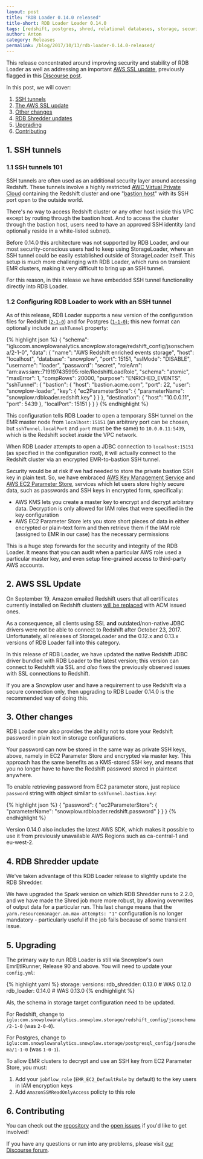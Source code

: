 ```yaml
---
layout: post
title: "RDB Loader 0.14.0 released"
title-short: RDB Loader Loader 0.14.0
tags: [redshift, postgres, shred, relational databases, storage, security]
author: Anton
category: Releases
permalink: /blog/2017/10/13/rdb-loader-0.14.0-released/
---
```


This release concentrated around improving security and stability of RDB Loader as well as addressing an important [AWS SSL update][aws-ssl-update], previously flagged in this [Discourse post][aws-ssl-alert].

<!--more-->

In this post, we will cover:

1. [SSH tunnels](#ssh-tunnel)
2. [The AWS SSL update](#ssl-update)
3. [Other changes](#other)
4. [RDB Shredder updates](#shredder)
5. [Upgrading](#upgrading)
6. [Contributing](#contributing)

<h2 id="ssh-tunnel">1. SSH tunnels</h2>

<h3 id="ssh-tunnel-intro">1.1 SSH tunnels 101</h3>

SSH tunnels are often used as an additional security layer around accessing Redshift. These tunnels involve a highly restricted [AWC Virtual Private Cloud][aws-vpc] containing the Redshift cluster and one "[bastion host][bastion-article]" with its SSH port open to the outside world.

There's no way to access Redshift cluster or any other host inside this VPC except by routing through the bastion host. 
And to access the cluster through the bastion host, users need to have an approved SSH identity (and optionally reside in a white-listed subnet).

Before 0.14.0 this architecture was not supported by RDB Loader, and our most security-conscious users had to keep using StorageLoader, where an SSH tunnel could be easily established outside of StorageLoader itself. This setup is much more challenging with RDB Loader, which runs on transient EMR clusters, making it very difficult to bring up an SSH tunnel.

For this reason, in this release we have embedded SSH tunnel functionality directly into RDB Loader.

<h3 id="configuring-rdb">1.2 Configuring RDB Loader to work with an SSH tunnel</h3>

As of this release, RDB Loader supports a new version of the configuration files for Redshift ([`2-1-0`][new-redshift-config]) and for Postgres ([`1-1-0`][new-postgres-config]); this new format can optionally include an `sshTunnel` property:

{% highlight json %}
{
  "schema": "iglu:com.snowplowanalytics.snowplow.storage/redshift_config/jsonschema/2-1-0",
  "data": {
    "name": "AWS Redshift enriched events storage",
    "host": "localhost",
    "database": "snowplow",
    "port": 15151,
    "sslMode": "DISABLE",
    "username": "loader",
    "password": "secret",
    "roleArn": "arn:aws:iam::719197435995:role/RedshiftLoadRole",
    "schema": "atomic",
    "maxError": 1,
    "compRows": 20000,
    "purpose": "ENRICHED_EVENTS",
    "sshTunnel": {
      "bastion": {
        "host": "bastion.acme.com",
        "port": 22,
        "user": "snowplow-loader",
        "key": {
          "ec2ParameterStore": {
            "parameterName": "snowplow.rdbloader.redshift.key"
          }
        }
      },
      "destination": {
        "host": "10.0.0.11",
        "port": 5439
      },
      "localPort": 15151
    }
  }
}
{% endhighlight %}

This configuration tells RDB Loader to open a temporary SSH tunnel on the EMR master node from `localhost:15151` (an arbitrary port can be chosen, but `sshTunnel.localPort` and `port` must be the same) to `10.0.0.11:5439`, which is the Redshift socket *inside* the VPC network.

When RDB Loader attempts to open a JDBC connection to `localhost:15151` (as specified in the configuration root), it will actually connect to the Redshift cluster via an encrypted EMR-to-bastion SSH tunnel.

Security would be at risk if we had needed to store the private bastion SSH key in plain text. So, we have embraced [AWS Key Management Service][aws-kms] and [AWS EC2 Parameter Store][aws-parameter-store], services which let users store highly secure data, such as passwords and SSH keys in encrypted form, specifically:

* AWS KMS lets you create a master key to encrypt and decrypt arbitrary data. Decryption is only allowed for IAM roles that were specified in the key configuration
* AWS EC2 Parameter Store lets you store short pieces of data in either encrypted or plain-text form and then retrieve them if the IAM role (assigned to EMR in our case) has the necessary permissions

This is a huge step forwards for the security and integrity of the RDB Loader. It means that you can audit when a particular AWS role used a particular master key, and even setup fine-grained access to third-party AWS accounts.

<h2 id="ssl-update">2. AWS SSL Update</h2>

On September 19, Amazon emailed Redshift users that all certificates currently installed on Redshift clusters [will be replaced][aws-ssl-update] with ACM issued ones.

As a consequence, all clients using SSL **and** outdated/non-native JDBC drivers were not be able to connect to Redshift after October 23, 2017. Unfortunately, all releases of StorageLoader and the 0.12.x and 0.13.x versions of RDB Loader fall into this category.

In this release of RDB Loader, we have updated the native Redshift JDBC driver bundled with RDB Loader to the latest version; this version can connect to Redshift via SSL and *also* fixes the previously observed issues with SSL connections to Redshift.

If you are a Snowplow user and have a requirement to use Redshift via a secure connection only, then upgrading to RDB Loader 0.14.0 is the recommended way of doing this.

<h2 id="other">3. Other changes</h2>

RDB Loader now also provides the ability not to store your Redshift password in plain text in storage configurations.

Your password can now be stored in the same way as private SSH keys, above, namely in EC2 Parameter Store and encrypted via master key. This approach has the same benefits as a KMS-stored SSH key, and means that you no longer have to have the Redshift password stored in plaintext anywhere.

To enable retrieving password from EC2 parameter store, just replace `password` string with object similar to `sshTunnel.bastion.key`: 

{% highlight json %}
{
  "password": {
    "ec2ParameterStore": {
      "parameterName": "snowplow.rdbloader.redshift.password"
    }
  }
}
{% endhighlight %}

Version 0.14.0 also includes the latest AWS SDK, which makes it possible to use it from previously unavailable AWS Regions such as ca-central-1 and eu-west-2.

<h2 id="shredder">4. RDB Shredder update</h2>

We've taken advantage of this RDB Loader release to slightly update the RDB Shredder.

We have upgraded the Spark version on which RDB Shredder runs to 2.2.0, and we have made the Shred job more
more robust, by allowing overwrites of output data for a particular run. This last change means that
the `yarn.resourcemanager.am.max-attempts: "1"` configuration is no longer mandatory - 
particularly useful if the job fails because of some transient issue.

<h2 id="upgrading">5. Upgrading</h2>

The primary way to run RDB Loader is still via Snowplow's own EmrEtlRunner, Release 90 and above. You will need to update your `config.yml`:

{% highlight yaml %}
storage:
  versions:
    rdb_shredder: 0.13.0      # WAS 0.12.0
    rdb_loader: 0.14.0        # WAS 0.13.0
{% endhighlight %}

Als, the schema in storage target configuration need to be updated.

For Redshift, change to `iglu:com.snowplowanalytics.snowplow.storage/redshift_config/jsonschema/2-1-0` (was `2-0-0`).

For Postgres, change to `iglu:com.snowplowanalytics.snowplow.storage/postgresql_config/jsonschema/1-1-0` (was `1-0-1`).

To allow EMR clusters to decrypt and use an SSH key from EC2 Parameter Store, you must:

1. Add your `jobflow_role` (`EMR_EC2_DefaultRole` by default) to the key users in IAM encryption keys
2. Add `AmazonSSMReadOnlyAccess` policty to this role

<h2 id="contributing">6. Contributing</h2>

You can check out the [repository][repo] and the [open issues](https://github.com/snowplow/snowplow-rdb-loader/issues?utf8=✓&q=is%3Aissue%20is%3Aopen%20) if you'd like to get involved!

If you have any questions or run into any problems, please visit [our Discourse forum][discourse].

[repo]: https://github.com/snowplow/snowplow-rdb-loader
[release-0140]: https://github.com/snowplow/snowplow-rdb-loader/releases/tag/0.14.0

[discourse]: http://discourse.snowplowanalytics.com/

[aws-ssl-alert]: https://discourse.snowplowanalytics.com/t/important-alert-aws-is-replacing-the-ssl-certificates-for-connecting-to-redshift-on-23rd-october/1552
[aws-ssl-update]: https://docs.aws.amazon.com/redshift/latest/mgmt/connecting-transitioning-to-acm-certs.html
[bastion-article]: https://en.wikipedia.org/wiki/Bastion_host

[new-postgres-config]: https://github.com/snowplow/iglu-central/tree/master/schemas/com.snowplowanalytics.snowplow.storage/postgresql_config/jsonschema/1-1-0
[new-redshift-config]: https://github.com/snowplow/iglu-central/tree/master/schemas/com.snowplowanalytics.snowplow.storage/redshift_config/jsonschema/2-1-0

[aws-kms]: https://aws.amazon.com/kms/
[aws-parameter-store]: https://aws.amazon.com/ec2/systems-manager/parameter-store/
[aws-vpc]: https://aws.amazon.com/vpc/
